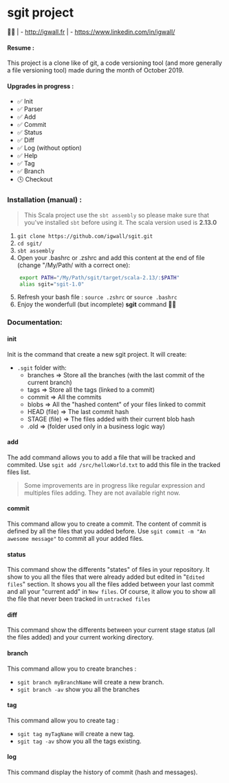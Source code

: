 # sgit project

👨‍💻 
| - http://igwall.fr
| - https://www.linkedin.com/in/igwall/

#### Resume :
This project is a clone like of git, a code versioning tool (and more generally a file versioning tool) made during the month of October 2019. 


#### Upgrades in progress : 
- ✅ Init
- ✅ Parser 
- ✅ Add
- ✅ Commit
- ✅ Status
- ✅ Diff
- ✅ Log (without option)
- ✅ Help
- ✅ Tag
- ✅ Branch
- 🕓 Checkout

### Installation (manual) :
> This Scala project use the `sbt assembly` so please make sure that you've installed `sbt` before using it. The scala version used is  **2.13.0**


1. `git clone https://github.com/igwall/sgit.git`
2. `cd sgit/`
3. `sbt assembly`
4. Open your .bashrc or .zshrc and add this content at the end of file (change "/My/Path/ with a correct one): 
```bash
    export PATH="/My/Path/sgit/target/scala-2.13/:$PATH"
    alias sgit="sgit-1.0"
```
5. Refresh your bash file : `source .zshrc` or `source .bashrc`
6. Enjoy the wonderfull (but incomplete) **sgit** command 💪🏻



### Documentation: 

#### init
Init is the command that create a new sgit project. It will create:
- `.sgit` folder with:
    - branches => Store all the branches (with the last commit of the current branch)
    - tags => Store all the tags (linked to a commit)
    - commit => All the commits
    - blobs => All the "hashed content" of your files linked to commit
    - HEAD (file) => The last commit hash
    - STAGE (file) => The files added with their current blob hash
    - .old => (folder used only in a business logic way)

#### add
The add command allows you to add a file that will be tracked and commited. 
Use `sgit add /src/helloWorld.txt` to add this file in the tracked files list. 
> Some improvements are in progress like regular expression and multiples files adding. They are not available right now.

#### commit
This command allow you to create a commit. The content of commit is defined by all the files that you added before. 
Use `sgit commit -m "An awesome message"` to commit all your added files. 

#### status
This command show the differents "states" of files in your repository. It show to you all the files that were already added but edited in "`Edited files`" section. It shows you all the files added between your last commit and all your "current add" in `New files`. Of course, it allow you to show all the file that never been tracked in `untracked files`

#### diff
This command show the differents between your current stage status (all the files added) and your current working directory. 

#### branch
This command allow you to create branches : 
- `sgit branch myBranchName` will create a new branch. 
- `sgit branch -av` show you all the branches

#### tag
This command allow you to create tag : 
- `sgit tag myTagName` will create a new tag. 
- `sgit tag -av` show you all the tags existing.

#### log
This command display the history of commit (hash and messages). 
